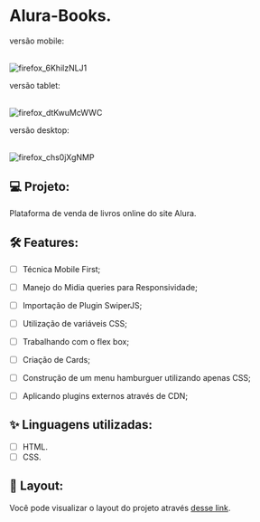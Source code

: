 # Alura-Books.

versão mobile:
<br> <br>

![firefox_6KhilzNLJ1](https://user-images.githubusercontent.com/104083691/179618490-825266fc-8f58-4562-b196-bfd18bf231d3.gif)


versão tablet:
<br><br>

![firefox_dtKwuMcWWC](https://user-images.githubusercontent.com/104083691/179618496-9a8f8d22-fc55-4093-a416-f1e4009cce91.gif)

versão desktop: 
<br><br>

![firefox_chs0jXgNMP](https://user-images.githubusercontent.com/104083691/179801608-82b4e772-3f47-41e0-a119-2330aeb416db.gif)


##


## 💻 Projeto:

Plataforma de venda de livros online do site Alura.

## :hammer_and_wrench: Features:

-   [ ] Técnica Mobile First;
-   [ ] Manejo do Midia queries para Responsividade;
-   [ ] Importação de Plugin SwiperJS;
-   [ ] Utilização de variáveis CSS;
-   [ ] Trabalhando com o flex box;
-   [ ] Criação de Cards;
-   [ ] Construção de um menu hamburguer utilizando apenas CSS;
-   [ ] Aplicando plugins externos através de CDN;


## ✨ Linguagens utilizadas:

-   [ ] HTML.
-   [ ] CSS.

## 🔖 Layout:

Você pode visualizar o layout do projeto através [desse link](https://thaizacapelao.github.io/Alura-Books/).
